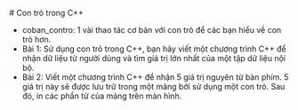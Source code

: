 ﻿﻿# Con trỏ trong C++
- coban_contro: 1 vài thao tác cơ bản với con trỏ để các bạn hiểu về con trỏ hơn. 
- Bài 1: Sử dụng con trỏ trong C++, bạn hãy viết một chương trình C++ để nhận dữ liệu từ người dùng và tìm giá trị lớn nhất của một tập dữ liệu nội bộ.
- Bài 2: Viết một chương trình C++ để nhận 5 giá trị nguyên từ bàn phím. 5 giá trị này sẽ được lưu trữ trong một mảng bởi sử dụng một con trỏ. Sau đó, in các phần tử của mảng trên màn hình.